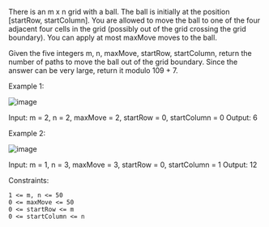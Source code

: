 There is an m x n grid with a ball. The ball is initially at the position [startRow, startColumn]. You are allowed to move the ball to one of the four adjacent four cells in the grid (possibly out of the grid crossing the grid boundary). You can apply at most maxMove moves to the ball.

Given the five integers m, n, maxMove, startRow, startColumn, return the number of paths to move the ball out of the grid boundary. Since the answer can be very large, return it modulo 109 + 7.

 

Example 1:

![image](https://assets.leetcode.com/uploads/2021/04/28/out_of_boundary_paths_1.png)

Input: m = 2, n = 2, maxMove = 2, startRow = 0, startColumn = 0
Output: 6

Example 2:

![image](https://assets.leetcode.com/uploads/2021/04/28/out_of_boundary_paths_2.png)

Input: m = 1, n = 3, maxMove = 3, startRow = 0, startColumn = 1
Output: 12

 

Constraints:

    1 <= m, n <= 50
    0 <= maxMove <= 50
    0 <= startRow <= m
    0 <= startColumn <= n

